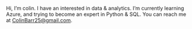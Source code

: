 Hi, I’m colin. I have an interested in data & analytics. I’m currently learning Azure, and trying to become an expert in Python & SQL. You can reach me at ColinBarr25@gmail.com.

<!---
colinjbarr/colinjbarr is a ✨ special ✨ repository because its `README.md` (this file) appears on your GitHub profile.
You can click the Preview link to take a look at your changes.
--->
